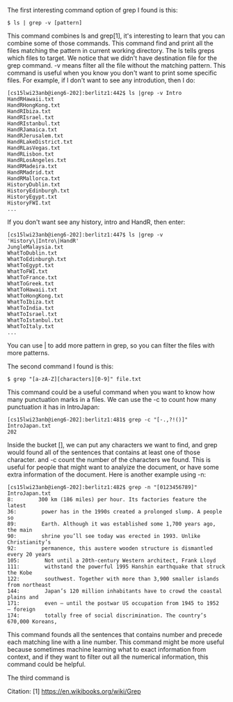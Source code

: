 The first interesting command option of grep I found is this: 

    $ ls | grep -v [pattern]
      
This command combines ls and grep[1], it's interesting to learn that you can combine some of those commands. This command find and print
all the files matching the pattern in current working directory. The ls tells greps which files to target. We notice that we didn't have destination file for the grep command.
-v means filter all the file without the matching pattern. This command is useful when you know you don't want to print some specific files. For example, if I don't want to see any introdution, then I do: 

    [cs15lwi23anb@ieng6-202]:berlitz1:442$ ls |grep -v Intro
    HandRHawaii.txt
    HandRHongKong.txt
    HandRIbiza.txt
    HandRIsrael.txt
    HandRIstanbul.txt
    HandRJamaica.txt
    HandRJerusalem.txt
    HandRLakeDistrict.txt
    HandRLasVegas.txt
    HandRLisbon.txt
    HandRLosAngeles.txt
    HandRMadeira.txt
    HandRMadrid.txt
    HandRMallorca.txt
    HistoryDublin.txt
    HistoryEdinburgh.txt
    HistoryEgypt.txt
    HistoryFWI.txt
    ...
    
If you don't want see any history, intro and HandR, then enter:

    [cs15lwi23anb@ieng6-202]:berlitz1:447$ ls |grep -v 'History\|Intro\|HandR'
    JungleMalaysia.txt
    WhatToDublin.txt
    WhatToEdinburgh.txt
    WhatToEgypt.txt
    WhatToFWI.txt
    WhatToFrance.txt
    WhatToGreek.txt
    WhatToHawaii.txt
    WhatToHongKong.txt
    WhatToIbiza.txt
    WhatToIndia.txt
    WhatToIsrael.txt
    WhatToIstanbul.txt
    WhatToItaly.txt
    ...
    
You can use \| to add more pattern in grep, so you can filter the files with more patterns.

The second command I found is this:

    $ grep "[a-zA-Z][characters][0-9]" file.txt

This command could be a useful command when you want to know how many punctuation marks in a files. We can use the -c to count how many punctuation it has in IntroJapan:

    [cs15lwi23anb@ieng6-202]:berlitz1:481$ grep -c "[-.,?!()]" IntroJapan.txt 
    202
    
Inside the bucket [], we can put any characters we want to find, and grep would found all of the sentences that contains at least one of those character.
and -c count the number of the characters we found. This is useful for people that might want to analyize the document, or have some extra information of the document.
Here is another example using -n:

    [cs15lwi23anb@ieng6-202]:berlitz1:482$ grep -n "[0123456789]" IntroJapan.txt 
    8:        300 km (186 miles) per hour. Its factories feature the latest
    36:        power has in the 1990s created a prolonged slump. A people so
    89:        Earth. Although it was established some 1,700 years ago, the main
    90:        shrine you’ll see today was erected in 1993. Unlike Christianity’s
    92:        permanence, this austere wooden structure is dismantled every 20 years
    105:        Not until a 20th-century Western architect, Frank Lloyd
    111:        withstand the powerful 1995 Hanshin earthquake that struck the Kobe
    122:        southwest. Together with more than 3,900 smaller islands from northeast
    144:        Japan’s 120 million inhabitants have to crowd the coastal plains and
    171:        even — until the postwar US occupation from 1945 to 1952 — foreign
    174:        totally free of social discrimination. The country’s 670,000 Koreans,
    
This command founds all the sentences that contains number and precede each matching line with a line number.
This command might be more useful because sometimes machine learning what to exact information from context, and if they want to filter out all the numerical information, this command could be helpful.

The third command is 


Citation:
[1] https://en.wikibooks.org/wiki/Grep
